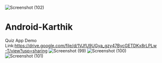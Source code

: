 ![Screenshot (102)](https://user-images.githubusercontent.com/83204255/126044240-837fcba7-a35b-44af-9552-4ea89f1fc3ed.png)
# Android-Karthik
Quiz App Demo Link:https://drive.google.com/file/d/1VJfU9UGya_gzy47BycGETDKx8rLPLw-T/view?usp=sharing
![Screenshot (99)](https://user-images.githubusercontent.com/83204255/126044199-8446160b-f174-46cb-808c-a691a2288648.png)
![Screenshot (100)](https://user-images.githubusercontent.com/83204255/126044205-8116360e-d561-48cb-9284-f12d6540df48.png)
![Screenshot (101)](https://user-images.githubusercontent.com/83204255/126044206-9180176d-c544-4714-a777-39bb9320d96f.png)
